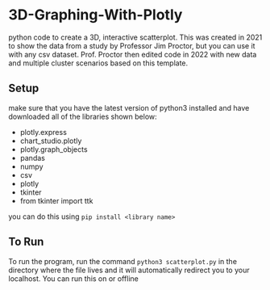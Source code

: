 # 3D-Graphing-With-Plotly
python code to create a 3D, interactive scatterplot. This was created in 2021 to show the data from a study by Professor Jim Proctor, but you can use it with any csv dataset. Prof. Proctor then edited code in 2022 with new data and multiple cluster scenarios based on this template.

## Setup
make sure that you have the latest version of python3 installed and have downloaded all of the libraries shown below:
- plotly.express
- chart_studio.plotly
- plotly.graph_objects
- pandas
- numpy
- csv
- plotly
- tkinter
- from tkinter import ttk

you can do this using ```pip install <library name>```

## To Run
To run the program, run the command ```python3 scatterplot.py``` in the directory where the file lives and it will automatically redirect you to your localhost. You can run this on or offline 

